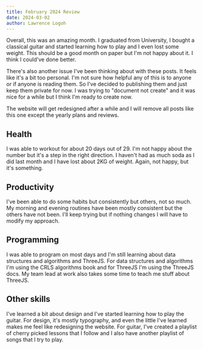 ```yaml
---
title: February 2024 Review
date: 2024-03-02
author: Lawrence Logoh
---
```


Overall, this was an amazing month.
I graduated from University, I bought a classical guitar and started
learning how to play and I even lost some weight.
This should be a good month on paper but I'm not happy about it.
I think I could've done better.

There's also another issue I've been thinking about with these posts.
It feels like it's a bit too personal.
I'm not sure how helpful any of this is to anyone or if anyone is
reading them.
So I've decided to publishing them and just keep them private for now.
I was trying to "document not create" and it was nice for a while but I
think I'm ready to create now.

The website will get redesigned after a while and I will remove all
posts like this one except the yearly plans and reviews.

## Health
I was able to workout for about 20 days out of 29.
I'm not happy about the number but it's a step in the right direction.
I haven't had as much soda as I did last month and I have lost about 2KG
of weight.
Again, not happy, but it's something.

## Productivity
 I've been able to do some habits but consistently but others, not so
 much.
 My morning and evening routines have been mostly consistent but the
 others have not been.
I'll keep trying but if nothing changes I will have to modify my
 approach.
 
## Programming
 I was able to program on most days and I'm still learning about data
 structures and algorithms and ThreeJS.
 For data structures and algorithms I'm using the CRLS algorithms book
 and for ThreeJS I'm using the ThreeJS docs.
 My team lead at work also takes some time to teach me stuff about
 ThreeJS.
 
## Other skills
 I've learned a bit about design and I've started learning how to play
 the guitar.
 For design, it's mostly typography, and even the little I've learned
 makes me feel like redesigning the website.
 For guitar, I've created a playlist of cherry picked lessons that I
 follow and I also have another playlist of songs that I try to play.
 
